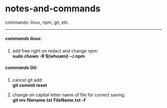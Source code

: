 # notes-and-commands  
commands: linux, npm, git, etc.  

***
##### commands linux:

1. add free right on redact and change npm:  
    __sudo chown -R $(whoami) ~/.npm__  
  
##### commands Git:  
  
1. cancel git add:  
    __git commit reset__  
  
2. change on capital letter name of file for correct saving:  
    __git mv filename.txt FileName.txt –f__